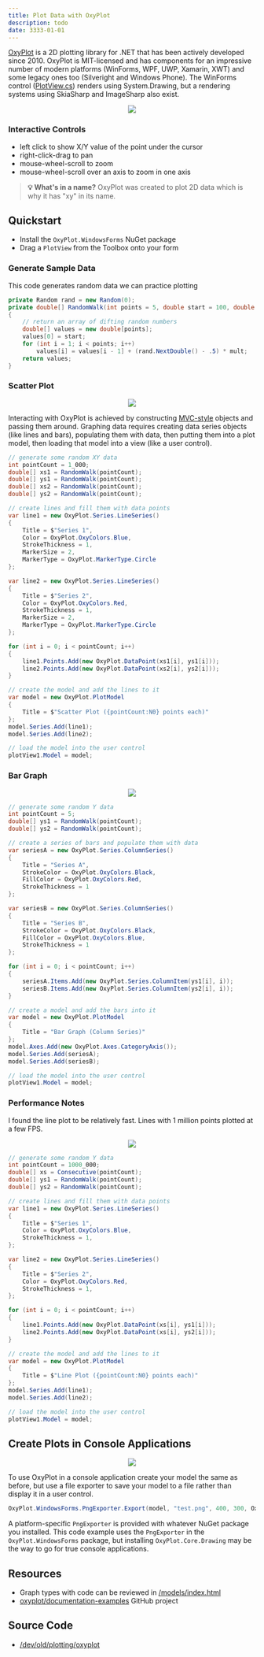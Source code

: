 ```yaml
---
title: Plot Data with OxyPlot
description: todo
date: 3333-01-01
---
```


[OxyPlot](https://github.com/oxyplot) is a 2D plotting library for .NET that has been actively developed since 2010. OxyPlot is MIT-licensed and has components for an impressive number of modern platforms (WinForms, WPF, UWP, Xamarin, XWT) and some legacy ones too (Silveright and Windows Phone). The WinForms control ([PlotView.cs](https://github.com/oxyplot/oxyplot/blob/develop/Source/OxyPlot.WindowsForms/PlotView.cs)) renders using System.Drawing, but a rendering systems using SkiaSharp and ImageSharp also exist.

<div align="center">

![](graphics/oxyplot-quickstart.gif)

</div>

### Interactive Controls

* left click to show X/Y value of the point under the cursor
* right-click-drag to pan
* mouse-wheel-scroll to zoom
* mouse-wheel-scroll over an axis to zoom in one axis

> **💡 What's in a name?** OxyPlot was created to plot 2D data which is why it has "xy" in its name.

## Quickstart

* Install the `OxyPlot.WindowsForms` NuGet package
* Drag a `PlotView` from the Toolbox onto your form

### Generate Sample Data

This code generates random data we can practice plotting

```cs
private Random rand = new Random(0);
private double[] RandomWalk(int points = 5, double start = 100, double mult = 50)
{
    // return an array of difting random numbers
    double[] values = new double[points];
    values[0] = start;
    for (int i = 1; i < points; i++)
        values[i] = values[i - 1] + (rand.NextDouble() - .5) * mult;
    return values;
}
```

### Scatter Plot

<div align="center">

![](graphics/oxyplot-quickstart-scatter-plot.png)

</div>

Interacting with OxyPlot is achieved by constructing [MVC-style](https://en.wikipedia.org/wiki/Model%E2%80%93view%E2%80%93controller) objects and passing them around. Graphing data requires creating data series objects (like lines and bars), populating them with data, then putting them into a plot model, then loading that model into a view (like a user control).

```cs
// generate some random XY data
int pointCount = 1_000;
double[] xs1 = RandomWalk(pointCount);
double[] ys1 = RandomWalk(pointCount);
double[] xs2 = RandomWalk(pointCount);
double[] ys2 = RandomWalk(pointCount);

// create lines and fill them with data points
var line1 = new OxyPlot.Series.LineSeries()
{
    Title = $"Series 1",
    Color = OxyPlot.OxyColors.Blue,
    StrokeThickness = 1,
    MarkerSize = 2,
    MarkerType = OxyPlot.MarkerType.Circle
};

var line2 = new OxyPlot.Series.LineSeries()
{
    Title = $"Series 2",
    Color = OxyPlot.OxyColors.Red,
    StrokeThickness = 1,
    MarkerSize = 2,
    MarkerType = OxyPlot.MarkerType.Circle
};

for (int i = 0; i < pointCount; i++)
{
    line1.Points.Add(new OxyPlot.DataPoint(xs1[i], ys1[i]));
    line2.Points.Add(new OxyPlot.DataPoint(xs2[i], ys2[i]));
}

// create the model and add the lines to it
var model = new OxyPlot.PlotModel
{
    Title = $"Scatter Plot ({pointCount:N0} points each)"
};
model.Series.Add(line1);
model.Series.Add(line2);

// load the model into the user control
plotView1.Model = model;
```

### Bar Graph

<div align="center">

![](graphics/oxyplot-quickstart-bar-graph.png)

</div>

```cs
// generate some random Y data
int pointCount = 5;
double[] ys1 = RandomWalk(pointCount);
double[] ys2 = RandomWalk(pointCount);

// create a series of bars and populate them with data
var seriesA = new OxyPlot.Series.ColumnSeries()
{
    Title = "Series A",
    StrokeColor = OxyPlot.OxyColors.Black,
    FillColor = OxyPlot.OxyColors.Red,
    StrokeThickness = 1
};

var seriesB = new OxyPlot.Series.ColumnSeries()
{
    Title = "Series B",
    StrokeColor = OxyPlot.OxyColors.Black,
    FillColor = OxyPlot.OxyColors.Blue,
    StrokeThickness = 1
};

for (int i = 0; i < pointCount; i++)
{
    seriesA.Items.Add(new OxyPlot.Series.ColumnItem(ys1[i], i));
    seriesB.Items.Add(new OxyPlot.Series.ColumnItem(ys2[i], i));
}

// create a model and add the bars into it
var model = new OxyPlot.PlotModel
{
    Title = "Bar Graph (Column Series)"
};
model.Axes.Add(new OxyPlot.Axes.CategoryAxis());
model.Series.Add(seriesA);
model.Series.Add(seriesB);

// load the model into the user control
plotView1.Model = model;
```

### Performance Notes

I found the line plot to be relatively fast. Lines with 1 million points plotted at a few FPS.

<div align="center">

![](graphics/oxyplot-quickstart-line-plot.png)

</div>

```cs
// generate some random Y data
int pointCount = 1000_000;
double[] xs = Consecutive(pointCount);
double[] ys1 = RandomWalk(pointCount);
double[] ys2 = RandomWalk(pointCount);

// create lines and fill them with data points
var line1 = new OxyPlot.Series.LineSeries()
{
    Title = $"Series 1",
    Color = OxyPlot.OxyColors.Blue,
    StrokeThickness = 1,
};

var line2 = new OxyPlot.Series.LineSeries()
{
    Title = $"Series 2",
    Color = OxyPlot.OxyColors.Red,
    StrokeThickness = 1,
};

for (int i = 0; i < pointCount; i++)
{
    line1.Points.Add(new OxyPlot.DataPoint(xs[i], ys1[i]));
    line2.Points.Add(new OxyPlot.DataPoint(xs[i], ys2[i]));
}

// create the model and add the lines to it
var model = new OxyPlot.PlotModel
{
    Title = $"Line Plot ({pointCount:N0} points each)"
};
model.Series.Add(line1);
model.Series.Add(line2);

// load the model into the user control
plotView1.Model = model;
```

## Create Plots in Console Applications

<div align="center">

![](graphics/oxyplot-console-quickstart.png)

</div>

To use OxyPlot in a console application create your model the same as before, but use a file exporter to save your model to a file rather than display it in a user control.

```cs
OxyPlot.WindowsForms.PngExporter.Export(model, "test.png", 400, 300, OxyPlot.OxyColors.White);
```

A platform-specific `PngExporter` is provided with whatever NuGet package you installed. This code example uses the `PngExporter` in the `OxyPlot.WindowsForms` package, but installing `OxyPlot.Core.Drawing` may be the way to go for true console applications.

## Resources
* Graph types with code can be reviewed in [/models/index.html](https://oxyplot.readthedocs.io/en/latest/models/index.html)
* [oxyplot/documentation-examples](https://github.com/oxyplot/documentation-examples) GitHub project

## Source Code
* [/dev/old/plotting/oxyplot](https://github.com/swharden/Csharp-Data-Visualization/tree/master/dev/old/plotting/oxyplot)